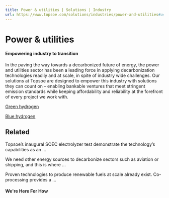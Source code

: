 ```yaml
---
title: Power & utilities | Solutions | Industry
url: https://www.topsoe.com/solutions/industries/power-and-utilities#u4m-pardot-form
---
```


# Power & utilities

#### **Empowering industry to transition**

In the paving the way towards a decarbonized future of energy, the power and utilities sector has been a leading force in applying decarbonization technologies readily and at scale, in spite of industry wide challenges. Our solutions at Topsoe are designed to empower this industry with solutions they can count on – enabling bankable ventures that meet stringent emission standards while keeping affordability and reliability at the forefront of every project we work with.

[Green hydrogen](/processes/green-hydrogen)

[Blue hydrogen](/blue-hydrogen)

## Related

Topsoe’s inaugural SOEC electrolyzer test demonstrate the technology’s capabilities as an ...

We need other energy sources to decarbonize sectors such as aviation or shipping, and this is where ...

Proven technologies to produce renewable fuels at scale already exist. Co-processing provides a ...

#### We're Here For How